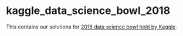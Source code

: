 # kaggle_data_science_bowl_2018

This contains our solutions for [2018 data science bowl hold by Kaggle](https://www.kaggle.com/c/data-science-bowl-2018/). 
